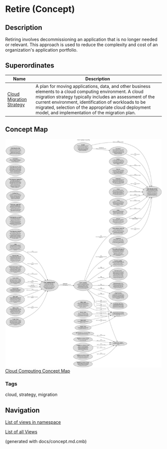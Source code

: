 # Retire (Concept)
## Description
Retiring involves decommissioning an application that is no longer needed or relevant. This approach
          is used to reduce the complexity and cost of an organization's application portfolio.

## Superordinates
| Name | Description |
|---|---|
| [Cloud Migration Strategy](../../software-development/cloud/cloud-migration-strategy.md) | A plan for moving applications, data, and other business elements to a cloud computing environment. A cloud migration strategy typically includes an assessment of the current environment, identification of workloads to be migrated, selection of the appropriate cloud deployment model, and implementation of the migration plan. |

## Concept Map
![Cloud Computing Concept Map](../../software-development/cloud/concept-view.png)
[Cloud Computing Concept Map](../../software-development/cloud/concept-view.md)

### Tags
cloud, strategy, migration


## Navigation
[List of views in namespace](./views-in-namespace.md)

[List of all Views](../../views.md)

(generated with docs/concept.md.cmb)
